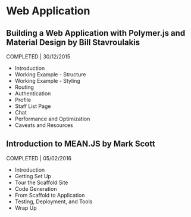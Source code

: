 # Web Application

## Building a Web Application with Polymer.js and Material Design by Bill Stavroulakis
COMPLETED | 30/12/2015

- Introduction
- Working Example - Structure
- Working Example - Styling
- Routing
- Authentication
- Profile
- Staff List Page
- Chat
- Performance and Optimization
- Caveats and Resources

## Introduction to MEAN.JS by Mark Scott
COMPLETED | 05/02/2016

- Introduction
- Getting Set Up
- Tour the Scaffold Site
- Code Generation
- From Scaffold to Application
- Testing, Deployment, and Tools
- Wrap Up

